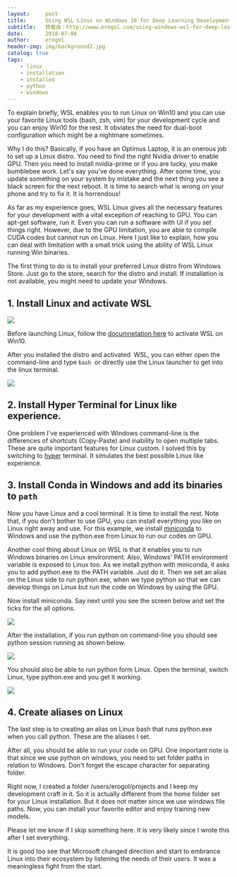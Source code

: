 ```yaml
---
layout:     post
title:      Using WSL Linux on Windows 10 for Deep Learning Development.
subtitle:   转载自：http://www.erogol.com/using-windows-wsl-for-deep-learning-development/
date:       2018-07-04
author:     erogol
header-img: img/background2.jpg
catalog: true
tags:
    - linux
    - installation
    - installed
    - python
    - windows
---
```


To explain briefly, WSL enables you to run Linux on Win10 and you can use your favorite Linux tools (bash, zsh, vim) for your development cycle and you can enjoy Win10 for the rest. It obviates the need for dual-boot configuration which might be a nightmare sometimes.

Why I do this? Basically, if you have an Optimus Laptop, it is an onerous job to set up a Linux distro. You need to find the right Nvidia driver to enable GPU. Then you need to install nvidia-prime or if you are lucky, you make bumblebee work. Let's say you've done everything. After some time, you update something on your system by mistake and the next thing you see a black screen for the next reboot. It is time to search what is wrong on your phone and try to fix it. It is horrendous!

As far as my experience goes, WSL Linux gives all the necessary features for your development with a vital exception of reaching to GPU. You can apt-get software, run it. Even you can run a software with UI if you set things right. However, due to the GPU limitation, you are able to compile CUDA codes but cannot run on Linux. Here I just like to explain, how you can deal with limitation with a small trick using the ability of WSL Linux running Win binaries.

The first thing to do is to install your preferred Linux distro from Windows Store. Just go to the store, search for the distro and install. If installation is not available, you might need to update your Windows.

## 1. Install Linux and activate WSL

![](http://www.erogol.com/wp-content/uploads/2018/07/win-store-linux.png)


Before launching Linux, follow the [documnetation here](https://docs.microsoft.com/en-us/windows/wsl/install-win10) to activate WSL on Win10.

After you installed the distro and activated  WSL, you can either open the command-line and type ```bash```  or directly use the Linux launcher to get into the linux terminal.

![](http://www.erogol.com/wp-content/uploads/2018/07/bash_cmd.png)


## 2. Install Hyper Terminal for Linux like experience.

One problem I've experienced with Windows command-line is the differences of shortcuts (Copy-Paste) and inability to open multiple tabs. These are quite important features for Linux custom. I solved this by switching to [hyper](https://docs.microsoft.com/en-us/windows/wsl/install-win10) terminal. It simulates the best possible Linux like experience.

## 3. Install Conda in Windows and add its binaries to `path`

Now you have Linux and a cool terminal. It is time to install the rest. Note that, if you don't bother to use GPU, you can install everything you like on Linux right away and use. For this example, we install [miniconda](https://conda.io/miniconda.html) to Windows and use the python.exe from Linux to run our codes on GPU.

Another cool thing about Linux on WSL is that it enables you to run Windows binaries on Linux environment. Also, Windows' PATH environment variable is exposed to Linux too. As we install python with miniconda, it asks you to add python.exe to the PATH variable. Just do it. Then we set an alias on the Linux side to run python.exe, when we type python so that we can develop things on Linux but run the code on Windows by using the GPU.

Now install miniconda. Say next until you see the screen below and set the ticks for the all options.

![](http://www.erogol.com/wp-content/uploads/2018/07/anaconda-install.png)


After the installation, if you run python on command-line you should see python session running as shown below.

![](http://www.erogol.com/wp-content/uploads/2018/07/python-windows-1.png)


You should also be able to run python form Linux. Open the terminal, switch Linux, type python.exe and you get it working.

![](http://www.erogol.com/wp-content/uploads/2018/07/python-basj-linux.png)


## 4. Create aliases on Linux

The last step is to creating an alias on Linux bash that runs python.exe when you call python. These are the aliases I set.

After all, you should be able to run your code on GPU. One important note is that since we use python on windows, you need to set folder paths in relation to Windows. Don't forget the escape character for separating folder.

Right now, I created a folder /users/erogol/projects and I keep my development craft in it. So it is actually different from the home folder set for your Linux installation. But it does not matter since we use windows file paths. Now, you can install your favorite editor and enjoy training new models.

Please let me know if I skip something here. It is very likely since I wrote this after I set everything.

It is good too see that Microsoft changed direction and start to embrance Linux into their ecosystem by listening the needs of their users. It was a meaningless fight from the start.
